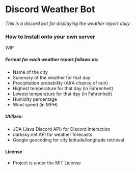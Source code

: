 # Discord Weather Bot

*This is a discord bot for displaying the weather report daily.*

### How to Install onto your own server
 
WIP

##### Format for each weather report follows as:
 + Name of the city
 + Summary of the weather for that day
 + Precipitation probability (AKA chance of rain)
 + Highest temperature for that day (in Fahrenheit)
 + Lowest temperature for that day (in Fahrenheit)
 + Humidity percentage
 + Wind speed (in MPH)

##### Utilizes:
- JDA (Java Discord API) for Discord interaction
- darksky.net API for weather forecasts
- Google geocoding for city latitude/longitude retrieval

#### License
 + Project is under the MIT License
